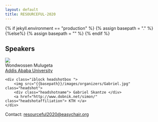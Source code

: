 ```yaml
---
layout: default
title: RESOURCEFUL-2020
---
```

{% if jekyll.environment  == "production" %}
        {% assign basepath = "." %}
        {%else%}
        {% assign basepath = "" %}
        {% endif %}


## Speakers

<div>
    <div class="iblock headshotbox ">
        <img src="{{basepath}}/images/organizers/wondwossen.jpeg" class="headshot">
        <div class="headshotname"> Wondwossen Mulugeta </div>
            <a href="https://www.linkedin.com/in/wondisho/?originalSubdomain=et" class="headshotaffiliation"> Addis Ababa University</a>
    </div>

    <div class="iblock headshotbox ">
        <img src="{{basepath}}/images/organizers/Gabriel.jpg" class="headshot">
        <div class="headshotname"> Gabriel Skantze </div>
        <a href="http://www.dobnik.net/simon/" class="headshotaffiliation"> KTH </a> 
    </div>

</div>

Contact: [resourceful2020@easychair.org](mailto:resourceful2020@easychair.org)
